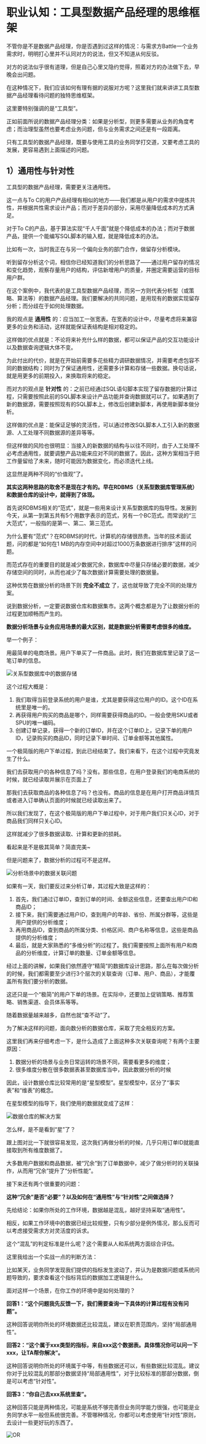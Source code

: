 # 职业认知：工具型数据产品经理的思维框架

不管你是不是数据产品经理，你是否遇到过这样的情况：与需求方Battle一个业务需求时，明明打心里并不认同对方的说法，但又不知道从何反驳。

对方的说法似乎很有道理，但是自己心里又隐约觉得，照着对方的办法做下去，早晚会出问题。

在这种情况下，我们应该如何有理有据的说服对方呢？这里我们就来讲讲工具型数据产品经理看待问题的独特思维框架。

这里要特别强调的是“工具型”。

正如前面所说的数据产品经理分类：如果是分析型，则更多需要从业务的角度考虑；而治理型虽然也要考虑业务问题，但与业务需求之间还是有一段距离。

只有工具型的数据产品经理，既要与使用工具的业务同学打交道，又要考虑工具的发展，更容易遇到上面描述的问题。



## 1）通用性与针对性

工具型的数据产品经理，需要更关注通用性。

这一点与To C的用户产品经理有相似的地方——我们都是从用户的需求中提炼共性，并根据共性需求设计产品；而对于差异的部分，采用尽量降低成本的方式满足。

对于To C的产品，基于算法实现“千人千面”就是个降低成本的办法；而对于数据产品，提供一个能编写SQL脚本的输入框，就是降低成本的办法。

比如有一次，当时我正在与另一个偏向业务的部门合作，做留存分析模块。

听到留存分析这个词，相信你已经知道我们的分析思路了——通过用户留存的情况和变化趋势，观察存量用户的结构，评估新增用户的质量，并圈定需要运营的目标用户群。

在这个案例中，我代表的是工具型数据产品经理，而另一方则代表分析型（或策略、算法等）的数据产品经理。我们要解决的共同问题，是用现有的数据实现留存分析；而分歧在于如何处理数据。

我的观点是 **通用性** 的：应当加工一张宽表。在宽表的设计中，尽量考虑将来兼容更多的业务和活动，这样就能保证表结构是相对稳定的。

这样做的优点就是：不论将来补充什么样的数据，都可以保证产品的交互功能设计以及数据查询逻辑大体不变。

为此付出的代价，就是在开始前需要多花些精力调研数据情况，并需要考虑包容不同的数据结构；同时为了保证通用性，还需要多计算和存储一些数据。换句话说，就是用更多的前期投入，来换取将来的稳定。

而对方的观点是 **针对性** 的：之前已经通过SQL语句脚本实现了留存数据的计算过程，只需要按照此前的SQL脚本来设计产品功能并查询数据就可以了。如果遇到了新的数据源，需要按照现有的SQL脚本上，修改后创建新脚本，再使用新脚本做分析。

这样做的优点是：能保证足够的灵活性，可以通过修改SQL脚本人工引入新的数据源、人工处理不同数据源的差异等等。

但这样做的风险也很明显：当接入的新数据的结构与以往不同时，由于人工处理不必考虑通用性，就要调整产品功能来应对不同的数据了。因此，这种方案相当于把工作量留给了未来，随时可能因为数据变化，而必须迭代上线。

这显然是两种不同的“价值观”了。



**其实这两种思路的取舍不是现在才有的。早在RDBMS（关系型数据库管理系统）和数据仓库的设计中，就得到了体现。**



首先说RDBMS相关的“范式”，就是一些用来设计关系型数据库的指导性。发展到今天，从第一到第五共有5个用数字表示的范式，另有一个BC范式。而常说的“三大范式”，一般指的是第一、第二、第三范式。

为什么要有“范式”？在RDBMS的时代，计算机的存储很昂贵。当年的技术面试题，问的都是“如何在1 MB的内存空间中对超过1000万条数据进行排序”这样的问题。

而范式存在的重要目的就是减少数据冗余，数据库中尽量只存储必要的数据，减少存储空间的同时，从而也减少了每次数据计算需要处理的数据量。

这种优势在数据分析的场景下则 **完全不成立** 了，这也就导致了完全不同的处理方案。

说到数据分析，一定要说数据仓库和数据集市。这两个概念都是为了让数据分析的过程更加顺畅而产生的。



**数据分析场景与业务应用场景的最大区别，就是数据分析需要考虑很多的维度。**



举一个例子：

用最简单的电商场景。用户下单买了一件商品。此时，我们在数据库里记录了这一笔订单的信息。

![关系型数据库中的数据存储](../../img/04.png)

这个过程大概是：

1. 我们取得当前登录系统的用户是谁，尤其是要获得这位用户的ID。这个ID在系统里是唯一的。
2. 再获得用户购买的商品是哪个，同样需要获得商品的ID。一般会使用SKU或者SPU的唯一编码。
3. 创建订单记录，获得一个新的订单ID，并在这个订单ID上，记录下单的用户ID，记录购买的商品ID，同时记录下单时间、订单金额等其他属性。



一个极简版的用户下单过程，到此已经结束了。我们来看下，在这个过程中究竟发生了什么。

我们去获取用户的各种信息了吗？没有。那些信息，在用户登录我们的电商系统的时候，就已经读取并展示在页面上了

那我们去获取商品的各种信息了吗？也没有。商品的信息是在用户打开商品详情页或者进入订单确认页面的时候就已经读取出来了。

所以我们发现了，在这个极简版的用户下单过程中，对于用户我们只关心ID，对于商品我们同样只关心ID。

这样就减少了很多数据读取、计算和更新的损耗。

看起来是不是极其简单？简直完美~

但是问题来了，数据分析的过程可不是这样。

![分析场景中的数据关联问题](../../img/05.png)

如果有一天，我们要反过来分析订单，其过程大致是这样的：

1. 首先，我们通过订单ID，查到订单的时间、金额这些信息，还要查出用户ID和商品ID；
2. 接下来，我们需要通过用户ID，查到用户的年龄、省份、所属分群等，这些是用户提供的分析维度；
3. 再用商品ID，查到商品的所属分类、价格区间、商户名称等信息，这些是商品提供的分析维度；
4. 最后，就是大家熟悉的“多维分析”的过程了。我们需要按照上面所有用户和商品的分析维度，计算订单的数量、订单金额等信息。



经过上面的讲解，如果我们依然遵守“精简”的数据库设计思路，那么在每次做分析的时候，我们都需要至少进行3个层次的关联查询（订单、用户、商品），才能覆盖所有我们要分析的数据。

这还只是一个“极简”的用户下单的场景。在实际中，还要加上促销策略、推荐策略、销售渠道、会员体系等等。

随着数据量越来越多，自然也就“查不动”了。

为了解决这样的问题，面向数分析的数据仓库，采取了完全相反的方案。



这里我们再来仔细考虑一下，是什么造成了上面这种多次关联查询呢？有两个主要原因：

1. 数据分析的场景与业务日常运转的场景不同，需要看更多的维度；
2. 很多维度分散在很多数据表甚至数据库当中，因此数据分析的时候



因此，设计数据仓库比较常用的是“星型模型”。星型模型中，区分了“事实表”和“维表”的概念。

在星型模型的指导下，我们使用的数据就变成了这样：

![数据仓库的解决方案](../../../img/06.png)

怎么样，是不是看到“星”了？

跟上图对比一下就很容易发现，这次我们再做分析的时候，几乎只用订单ID就能直接取到所有维度数据了。

大多数用户数据和商品数据，被“冗余”到了订单数据中，减少了做分析时的关联操作，从而用“冗余”提升了“分析性能”。



接下来还有两个很重要的问题：

**这种“冗余”是否“必要”？以及如何在“通用性”与“针对性”之间做选择？**



先给结论：如果你所处的工作环境，数据越是混乱，越好坚持采取“通用性”。

相反，如果工作环境中的数据已经比较规整，只有少部分是例外情况，那么反而可以考虑接受需求方对灵活度的诉求。

这个“混乱”的判定标准是什么呢？这个需要从人和系统两方面综合评估。

这里我给出一个实战一点的判断方法：

比如某天，业务同学发现我们提供的指标发生波动了，并认为是数据问题或系统问题导致的，要求查看这个指标背后的数据加工逻辑是什么。



面对这样一个场景，在你工作的环境中是如何处理的？



**回答1：“这个问题我先反馈一下，我们需要查询一下具体的计算过程有没有问题”。**

这种回答说明你所处的环境数据还比较混乱，建议在职责范围内，坚持“局部通用性”。



**回答2：“这个属于xxx类型的指标，来自xxx这个数据表。具体情况你可以问一下xxx，让TA帮你解决”。**

这种回答说明你所处的环境属于中等，有些数据还可以，有些数据比较混乱。建议你对于比较混乱的那部分数据坚持“局部通用性”，对于比较标准的那部分数据，倒是可以考虑“针对性”。



**回答3：“你自己去xxx系统里查”。**

这种回答只能是两种情况，可能是系统不够完善但业务同学能力很强，也可能是业务同学水平一般但系统很完善。不管哪种情况，你都可以考虑使用“针对性”原则，去设计一些更好玩的东西了。





![OR](../../../img/QR.png)